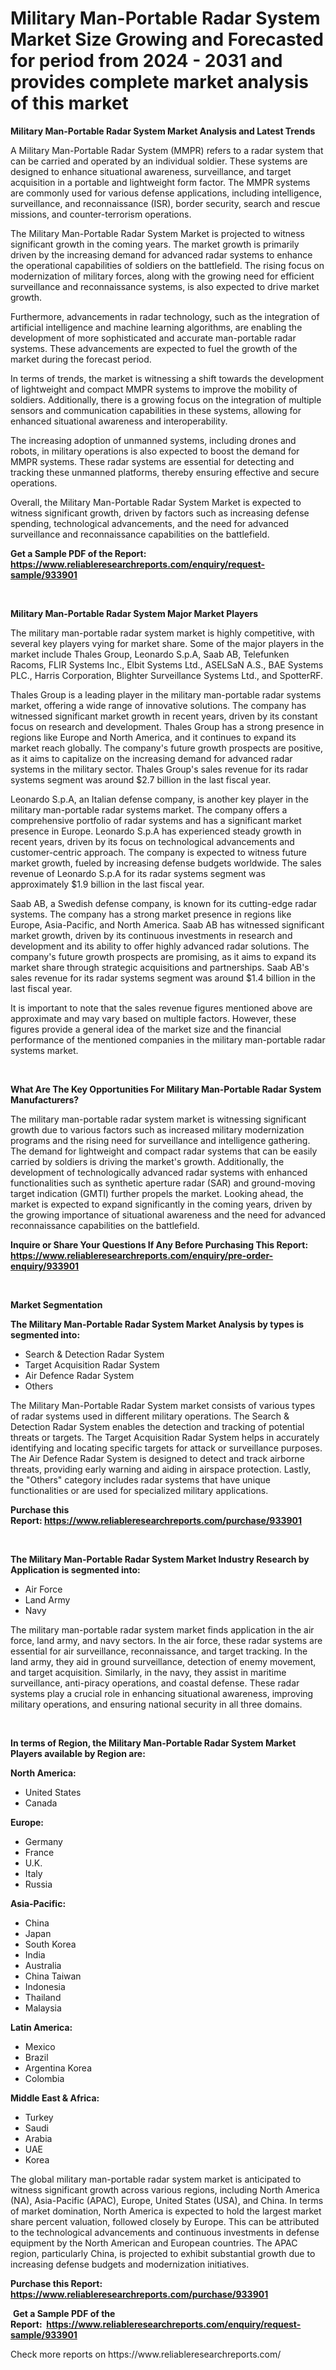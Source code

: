 <p><h1>Military Man-Portable Radar System Market Size Growing and Forecasted for period from 2024 - 2031 and provides complete market analysis of this market</h1></p><p><strong>Military Man-Portable Radar System Market Analysis and Latest Trends</strong></p>
<p><p>A Military Man-Portable Radar System (MMPR) refers to a radar system that can be carried and operated by an individual soldier. These systems are designed to enhance situational awareness, surveillance, and target acquisition in a portable and lightweight form factor. The MMPR systems are commonly used for various defense applications, including intelligence, surveillance, and reconnaissance (ISR), border security, search and rescue missions, and counter-terrorism operations.</p><p>The Military Man-Portable Radar System Market is projected to witness significant growth in the coming years. The market growth is primarily driven by the increasing demand for advanced radar systems to enhance the operational capabilities of soldiers on the battlefield. The rising focus on modernization of military forces, along with the growing need for efficient surveillance and reconnaissance systems, is also expected to drive market growth.</p><p>Furthermore, advancements in radar technology, such as the integration of artificial intelligence and machine learning algorithms, are enabling the development of more sophisticated and accurate man-portable radar systems. These advancements are expected to fuel the growth of the market during the forecast period.</p><p>In terms of trends, the market is witnessing a shift towards the development of lightweight and compact MMPR systems to improve the mobility of soldiers. Additionally, there is a growing focus on the integration of multiple sensors and communication capabilities in these systems, allowing for enhanced situational awareness and interoperability.</p><p>The increasing adoption of unmanned systems, including drones and robots, in military operations is also expected to boost the demand for MMPR systems. These radar systems are essential for detecting and tracking these unmanned platforms, thereby ensuring effective and secure operations.</p><p>Overall, the Military Man-Portable Radar System Market is expected to witness significant growth, driven by factors such as increasing defense spending, technological advancements, and the need for advanced surveillance and reconnaissance capabilities on the battlefield.</p></p>
<p><strong>Get a Sample PDF of the Report:&nbsp; <a href="https://www.reliableresearchreports.com/enquiry/request-sample/933901">https://www.reliableresearchreports.com/enquiry/request-sample/933901</a></strong></p>
<p>&nbsp;</p>
<p><strong>Military Man-Portable Radar System Major Market Players</strong></p>
<p><p>The military man-portable radar system market is highly competitive, with several key players vying for market share. Some of the major players in the market include Thales Group, Leonardo S.p.A, Saab AB, Telefunken Racoms, FLIR Systems Inc., Elbit Systems Ltd., ASELSaN A.S., BAE Systems PLC., Harris Corporation, Blighter Surveillance Systems Ltd., and SpotterRF.</p><p>Thales Group is a leading player in the military man-portable radar systems market, offering a wide range of innovative solutions. The company has witnessed significant market growth in recent years, driven by its constant focus on research and development. Thales Group has a strong presence in regions like Europe and North America, and it continues to expand its market reach globally. The company's future growth prospects are positive, as it aims to capitalize on the increasing demand for advanced radar systems in the military sector. Thales Group's sales revenue for its radar systems segment was around $2.7 billion in the last fiscal year.</p><p>Leonardo S.p.A, an Italian defense company, is another key player in the military man-portable radar systems market. The company offers a comprehensive portfolio of radar systems and has a significant market presence in Europe. Leonardo S.p.A has experienced steady growth in recent years, driven by its focus on technological advancements and customer-centric approach. The company is expected to witness future market growth, fueled by increasing defense budgets worldwide. The sales revenue of Leonardo S.p.A for its radar systems segment was approximately $1.9 billion in the last fiscal year.</p><p>Saab AB, a Swedish defense company, is known for its cutting-edge radar systems. The company has a strong market presence in regions like Europe, Asia-Pacific, and North America. Saab AB has witnessed significant market growth, driven by its continuous investments in research and development and its ability to offer highly advanced radar solutions. The company's future growth prospects are promising, as it aims to expand its market share through strategic acquisitions and partnerships. Saab AB's sales revenue for its radar systems segment was around $1.4 billion in the last fiscal year.</p><p>It is important to note that the sales revenue figures mentioned above are approximate and may vary based on multiple factors. However, these figures provide a general idea of the market size and the financial performance of the mentioned companies in the military man-portable radar systems market.</p></p>
<p>&nbsp;</p>
<p><strong>What Are The Key Opportunities For Military Man-Portable Radar System Manufacturers?</strong></p>
<p><p>The military man-portable radar system market is witnessing significant growth due to various factors such as increased military modernization programs and the rising need for surveillance and intelligence gathering. The demand for lightweight and compact radar systems that can be easily carried by soldiers is driving the market's growth. Additionally, the development of technologically advanced radar systems with enhanced functionalities such as synthetic aperture radar (SAR) and ground-moving target indication (GMTI) further propels the market. Looking ahead, the market is expected to expand significantly in the coming years, driven by the growing importance of situational awareness and the need for advanced reconnaissance capabilities on the battlefield.</p></p>
<p><strong>Inquire or Share Your Questions If Any Before Purchasing This Report: <a href="https://www.reliableresearchreports.com/enquiry/pre-order-enquiry/933901">https://www.reliableresearchreports.com/enquiry/pre-order-enquiry/933901</a></strong></p>
<p>&nbsp;</p>
<p><strong>Market Segmentation</strong></p>
<p><strong>The Military Man-Portable Radar System Market Analysis by types is segmented into:</strong></p>
<p><ul><li>Search & Detection Radar System</li><li>Target Acquisition Radar System</li><li>Air Defence Radar System</li><li>Others</li></ul></p>
<p><p>The Military Man-Portable Radar System market consists of various types of radar systems used in different military operations. The Search & Detection Radar System enables the detection and tracking of potential threats or targets. The Target Acquisition Radar System helps in accurately identifying and locating specific targets for attack or surveillance purposes. The Air Defence Radar System is designed to detect and track airborne threats, providing early warning and aiding in airspace protection. Lastly, the "Others" category includes radar systems that have unique functionalities or are used for specialized military applications.</p></p>
<p><strong>Purchase this Report:&nbsp;<a href="https://www.reliableresearchreports.com/purchase/933901">https://www.reliableresearchreports.com/purchase/933901</a></strong></p>
<p>&nbsp;</p>
<p><strong>The Military Man-Portable Radar System Market Industry Research by Application is segmented into:</strong></p>
<p><ul><li>Air Force</li><li>Land Army</li><li>Navy</li></ul></p>
<p><p>The military man-portable radar system market finds application in the air force, land army, and navy sectors. In the air force, these radar systems are essential for air surveillance, reconnaissance, and target tracking. In the land army, they aid in ground surveillance, detection of enemy movement, and target acquisition. Similarly, in the navy, they assist in maritime surveillance, anti-piracy operations, and coastal defense. These radar systems play a crucial role in enhancing situational awareness, improving military operations, and ensuring national security in all three domains.</p></p>
<p>&nbsp;</p>
<p><strong>In terms of Region, the Military Man-Portable Radar System Market Players available by Region are:</strong></p>
<p>
    <p> <strong> North America: </strong>
        <ul>
            <li>United States</li>
            <li>Canada</li>
        </ul>
        </p> 
    <p> <strong> Europe: </strong>
        <ul>
            <li>Germany</li>
            <li>France</li>
            <li>U.K.</li>
            <li>Italy</li>
            <li>Russia</li>
        </ul>
        </p> 
    <p> <strong> Asia-Pacific: </strong>
        <ul>
            <li>China</li>
            <li>Japan</li>
            <li>South Korea</li>
            <li>India</li>
            <li>Australia</li>
            <li>China Taiwan</li>
            <li>Indonesia</li>
            <li>Thailand</li>
            <li>Malaysia</li>
        </ul>
        </p> 
    <p> <strong> Latin America: </strong>
        <ul>
            <li>Mexico</li>
            <li>Brazil</li>
            <li>Argentina Korea</li>
            <li>Colombia</li>
        </ul>
        </p> 
    <p> <strong> Middle East & Africa: </strong>
        <ul>
            <li>Turkey</li>
            <li>Saudi</li>
            <li>Arabia</li>
            <li>UAE</li>
            <li>Korea</li>
        </ul>
    </p>
    </p>
<p><p>The global military man-portable radar system market is anticipated to witness significant growth across various regions, including North America (NA), Asia-Pacific (APAC), Europe, United States (USA), and China. In terms of market domination, North America is expected to hold the largest market share percent valuation, followed closely by Europe. This can be attributed to the technological advancements and continuous investments in defense equipment by the North American and European countries. The APAC region, particularly China, is projected to exhibit substantial growth due to increasing defense budgets and modernization initiatives.</p></p>
<p><strong>Purchase this Report: <a href="https://www.reliableresearchreports.com/purchase/933901">https://www.reliableresearchreports.com/purchase/933901</a></strong></p>
<p>&nbsp;<strong>Get a Sample PDF of the Report:&nbsp;&nbsp;<a href="https://www.reliableresearchreports.com/enquiry/request-sample/933901">https://www.reliableresearchreports.com/enquiry/request-sample/933901</a></strong></p>
<p><strong></strong></p>
<p>Check more reports on https://www.reliableresearchreports.com/</p>